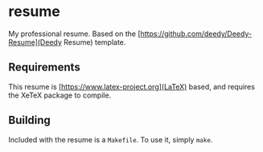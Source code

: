 resume
======

My professional resume. Based on the
[https://github.com/deedy/Deedy-Resume](Deedy Resume) template.

Requirements
------------

This resume is [https://www.latex-project.org](LaTeX) based, and requires the
XeTeX package to compile.

Building
--------

Included with the resume is a `Makefile`. To use it, simply `make`.
